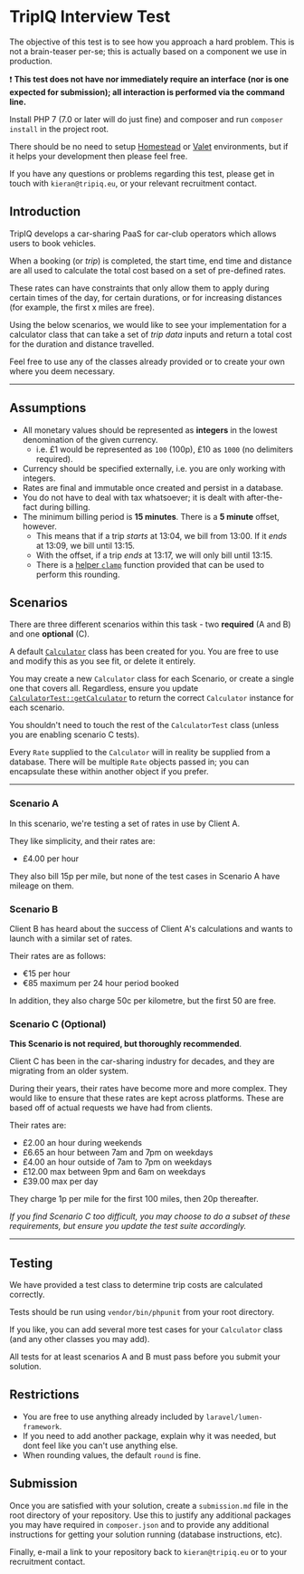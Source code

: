 # TripIQ Interview Test

The objective of this test is to see how you approach a hard problem. This is not a brain-teaser per-se; this is actually based on a component we use in production.

:exclamation: **This test does not have nor immediately require an interface (nor is one expected for submission); all interaction is performed via the command line.**

Install PHP 7 (7.0 or later will do just fine) and composer and run `composer install` in the project root.

There should be no need to setup [Homestead](https://laravel.com/docs/5.4/homestead) or [Valet](https://laravel.com/docs/5.4/valet)
environments, but if it helps your development then please feel free.

If you have any questions or problems regarding this test, please get in touch with
`kieran@tripiq.eu`, or your relevant recruitment contact.

## Introduction

TripIQ develops a car-sharing PaaS for car-club operators which allows users to book vehicles.

When a booking (or _trip_) is completed, the start time, end time and distance are all used to calculate
the total cost based on a set of pre-defined rates.

These rates can have constraints that only allow them to apply during certain times of the day, for
certain durations, or for increasing distances (for example, the first x miles are free).

Using the below scenarios, we would like to see your implementation for a calculator class that
can take a set of _trip data_ inputs and return a total cost for the duration and distance travelled.

Feel free to use any of the classes already provided or to create your own where you deem necessary.

-----

## Assumptions

* All monetary values should be represented as **integers** in the lowest denomination of the given currency.
  * i.e. £1 would be represented as `100` (100p), £10 as `1000` (no delimiters required).
* Currency should be specified externally, i.e. you are only working with integers.
* Rates are final and immutable once created and persist in a database.
* You do not have to deal with tax whatsoever; it is dealt with after-the-fact during billing.
* The minimum billing period is **15 minutes**. There is a **5 minute** offset, however.
  * This means that if a trip _starts_ at 13:04, we bill from 13:00. If it _ends_ at 13:09, we bill until 13:15.
  * With the offset, if a trip _ends_ at 13:17, we will only bill until 13:15.
  * There is a [helper `clamp`](app/helpers.php#L16) function provided that can be used to perform this rounding.

## Scenarios

There are three different scenarios within this task - two **required** (A and B) and one **optional** (C).

A default [`Calculator`](src/Rates/Calculator.php) class has been created for you.
You are free to use and modify this as you see fit, or delete it entirely.

You may create a new `Calculator` class for each Scenario, or create a single one that covers all.
Regardless, ensure you update [`CalculatorTest::getCalculator`](test/CalculatorTest.php#L21) to return the correct `Calculator` instance for each scenario.

You shouldn't need to touch the rest of the `CalculatorTest` class (unless you are enabling scenario C tests).

Every `Rate` supplied to the `Calculator` will in reality be supplied from a database.
There will be multiple `Rate` objects passed in; you can encapsulate these within another object if you prefer.

-----

### Scenario A

In this scenario, we're testing a set of rates in use by Client A.

They like simplicity, and their rates are:

 - £4.00 per hour
 
 They also bill 15p per mile, but none of the test cases in Scenario A have mileage on them.

### Scenario B

Client B has heard about the success of Client A's calculations and wants to launch with a similar set of rates.

Their rates are as follows:

 - €15 per hour
 - €85 maximum per 24 hour period booked

In addition, they also charge 50c per kilometre, but the first 50 are free.


### Scenario C (Optional)

**This Scenario is not required, but thoroughly recommended**.

Client C has been in the car-sharing industry for decades, and they are migrating from an older system.

During their years, their rates have become more and more complex. They would like to ensure that these rates are kept across platforms. These are based off of actual requests we have had from clients.

Their rates are:

 - £2.00 an hour during weekends
 - £6.65 an hour between 7am and 7pm on weekdays
 - £4.00 an hour outside of 7am to 7pm on weekdays
 - £12.00 max between 9pm and 6am on weekdays
 - £39.00 max per day

They charge 1p per mile for the first 100 miles, then 20p thereafter.

_If you find Scenario C too difficult, you may choose to do a subset of these requirements, but ensure you update the test suite accordingly._

-----

## Testing

We have provided a test class to determine trip costs are calculated correctly.

Tests should be run using `vendor/bin/phpunit` from your root directory.

If you like, you can add several more test cases for your `Calculator` class (and any other classes you may add).

All tests for at least scenarios A and B must pass before you submit your solution.

## Restrictions

- You are free to use anything already included by `laravel/lumen-framework`.
- If you need to add another package, explain why it was needed, but dont feel like you can't use anything else.
- When rounding values, the default `round` is fine.

## Submission

Once you are satisfied with your solution, create a `submission.md` file in the root directory of your
repository. Use this to justify any additional packages you may have required in `composer.json` and
to provide any additional instructions for getting your solution running (database instructions, etc).

Finally, e-mail a link to your repository back to `kieran@tripiq.eu` or to your recruitment contact.
